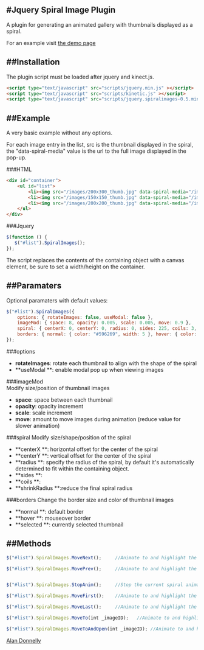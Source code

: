 #Jquery Spiral Image Plugin
---
A plugin for generating an animated gallery with thumbnails displayed as a spiral.

For an example visit [the demo page](http://www.amdonnelly.co.uk/experiments/spiral-gallery-plugin.aspx "Spiral Gallery Demo")

##Installation
---
The plugin script must be loaded after jquery and kinect.js.

```html
<script type="text/javascript" src="scripts/jquery.min.js" ></script>
<script type="text/javascript" src="scripts/kinetic.js" ></script>
<script type="text/javascript" src="scripts/jquery.spiralimages-0.5.min.js"></script>
```

##Example
---
A very basic example without any options. 


For each image entry in the list, src is the thumbnail displayed in the spiral, the "data-spiral-media" value is the url to the full image displayed in the pop-up.

###HTML
```html
<div id="container">
    <ul id="list">
        <li><img src="/images/200x300_thumb.jpg" data-spiral-media="/images/200x300.jpg"  /></li>
        <li><img src="/images/150x150_thumb.jpg" data-spiral-media="/images/150x150.jpg"  /></li>
        <li><img src="/images/200x200_thumb.jpg" data-spiral-media="/images/200x200.jpg"  /></li>
	</ul>
</div>
```

###Jquery
```javascript
$(function () {
   $("#list").SpiralImages();
});
```
The script replaces the contents of the containing object with a canvas element, be sure to set a width/height on the container.


##Paramaters
---
Optional paramaters with default values:
```javascript
$("#list").SpiralImages({  
	options: { rotateImages: false, useModal: false },
	imageMod: { space: 8, opacity: 0.005, scale: 0.005, move: 0.9 },
	spiral: { centerX: 0, centerY: 0, radius: 0, sides: 225, coils: 3, shrinkRadius: 60 },
	borders: { normal: { color: "#596269", width: 5 }, hover: { color: "#006699", width: 10 }, selected: { color: "#000000", width: 10 } }
}); 
```
###options
* **rotateImages**: rotate each thumbnail to align with the shape of the spiral
* **useModal **: enable modal pop up when viewing images

###imageMod    
Modify size/position of thumbnail images
* **space**: space between each thumbnail
* **opacity**: opacity increment 
* **scale**: scale increment
* **move**: amount to move images during animation (reduce value for slower animation)
 
###spiral 
Modify size/shape/position of the spiral
* **centerX **: horizontal offset for the center of the spiral
* **centerY **: vertical offset for the center of the spiral
* **radius **: specify the radius of the spiral, by default it's automatically determined to fit within the containing object.
* **sides **: 
* **coils **: 
* **shrinkRadius **:reduce the final spiral radius 
   
###borders 
Change the border size and color of thumbnail images
* **normal **: default border
* **hover **: mouseover border
* **selected **: currently selected thumbnail 
   
##Methods
---
```javascript
$("#list").SpiralImages.MoveNext();     //Animate to and highlight the next image in the list.

$("#list").SpiralImages.MovePrev();     //Animate to and highlight the previous image in the list.


$("#list").SpiralImages.StopAnim();     //Stop the current spiral animation and highlight the closest image.

$("#list").SpiralImages.MoveFirst();    //Animate to and highlight the first image in the list.

$("#list").SpiralImages.MoveLast();     //Animate to and highlight the last image in the list.

$("#list").SpiralImages.MoveTo(int _imageID);   //Animate to and highlight a specific image (pass in the list index of the required image).

$("#list").SpiralImages.MoveToAndOpen(int _imageID); //Animate to and highlight a specific image (pass in the list index of the required image). Once the image is highlighted, the full image will open in the pop-up.
```




[Alan Donnelly](http://www.amdonnelly.co.uk)